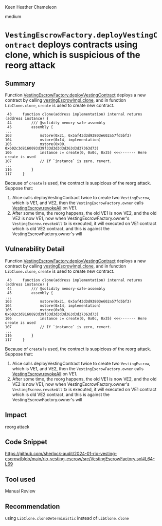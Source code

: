 Keen Heather Chameleon

medium

# `VestingEscrowFactory.deployVestingContract` deploys contracts using clone, which is suspicious of the reorg attack

## Summary
Function [VestingEscrowFactory.deployVestingContract](https://github.com/sherlock-audit/2024-01-rio-vesting-escrow/blob/main/rio-vesting-escrow/src/VestingEscrowFactory.sol#L51-L75) deploys a new contract by calling [vestingEscrowImpl.clone](https://github.com/sherlock-audit/2024-01-rio-vesting-escrow/blob/main/rio-vesting-escrow/src/VestingEscrowFactory.sol#L64-L69), and in function `LibClone.clone`, `create` is used to create new contract.
```solidity
 43     function clone(address implementation) internal returns (address instance) {
 44         /// @solidity memory-safe-assembly
 45         assembly {
...
103             mstore(0x21, 0x5af43d3d93803e602a57fd5bf3)
104             mstore(0x14, implementation)
105             mstore(0x00, 0x602c3d8160093d39f33d3d3d3d363d3d37363d73)
106             instance := create(0, 0x0c, 0x35) <<<------- Here create is used 
107             // If `instance` is zero, revert.
...
116         }
117     }

```
Because of `create` is used, the contract is suspicious of the reorg attack.
Suppose that:
1. Alice calls deployVestingContract twice to create two `VestingEscrow`, which is VE1, and VE2, then the `VestingEscrowFactory.owner` calls [VestingEscrow.revokeAll](https://github.com/sherlock-audit/2024-01-rio-vesting-escrow/blob/main/rio-vesting-escrow/src/VestingEscrow.sol#L176-L189) on VE1.
1. After some time, the reorg happens, the old VE1 is now VE2, and the old VE2 is now VE1, now when VestingEscrowFactory.owner's `VestingEscrow.revokeAll` tx is executed, it will executed on VE1 contract which is old VE2 contract, and this is against the VestingEscrowFactory.owner's will

## Vulnerability Detail
Function [VestingEscrowFactory.deployVestingContract](https://github.com/sherlock-audit/2024-01-rio-vesting-escrow/blob/main/rio-vesting-escrow/src/VestingEscrowFactory.sol#L51-L75) deploys a new contract by calling [vestingEscrowImpl.clone](https://github.com/sherlock-audit/2024-01-rio-vesting-escrow/blob/main/rio-vesting-escrow/src/VestingEscrowFactory.sol#L64-L69), and in function `LibClone.clone`, `create` is used to create new contract.
```solidity
 43     function clone(address implementation) internal returns (address instance) {
 44         /// @solidity memory-safe-assembly
 45         assembly {
...
103             mstore(0x21, 0x5af43d3d93803e602a57fd5bf3)
104             mstore(0x14, implementation)
105             mstore(0x00, 0x602c3d8160093d39f33d3d3d3d363d3d37363d73)
106             instance := create(0, 0x0c, 0x35) <<<------- Here create is used 
107             // If `instance` is zero, revert.
...
116         }
117     }

```
Because of `create` is used, the contract is suspicious of the reorg attack.
Suppose that:
1. Alice calls deployVestingContract twice to create two `VestingEscrow`, which is VE1, and VE2, then the `VestingEscrowFactory.owner` calls [VestingEscrow.revokeAll](https://github.com/sherlock-audit/2024-01-rio-vesting-escrow/blob/main/rio-vesting-escrow/src/VestingEscrow.sol#L176-L189) on VE1.
1. After some time, the reorg happens, the old VE1 is now VE2, and the old VE2 is now VE1, now when VestingEscrowFactory.owner's `VestingEscrow.revokeAll` tx is executed, it will executed on VE1 contract which is old VE2 contract, and this is against the VestingEscrowFactory.owner's will

## Impact
reorg attack

## Code Snippet
https://github.com/sherlock-audit/2024-01-rio-vesting-escrow/blob/main/rio-vesting-escrow/src/VestingEscrowFactory.sol#L64-L69

## Tool used

Manual Review

## Recommendation
using `LibClone.cloneDeterministic` instead of `LibClone.clone`
